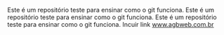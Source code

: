 Este é um repositório teste para ensinar como o git funciona.
Este é um repositório teste para ensinar como o git funciona.
Este é um repositório teste para ensinar como o git funciona.
Incuir link www.agbweb.com.br


